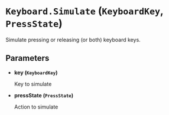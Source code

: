 # `Keyboard.Simulate` (`KeyboardKey`, `PressState`)


Simulate pressing or releasing (or both) keyboard keys.


## Parameters

* **key (`KeyboardKey`)** 

	Key to simulate

* **pressState (`PressState`)** 

	Action to simulate


